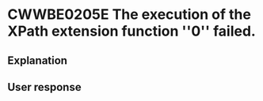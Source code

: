 # CWWBE0205E The execution of the XPath extension function ''0'' failed.

## Explanation

## User response